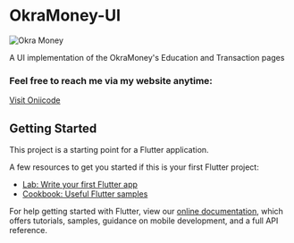 # OkraMoney-UI

![Okra Money](https://oniicode.netlify.app/images/works/okra.jpg)

A UI implementation of the OkraMoney's Education and Transaction pages

### Feel free to reach me via my website anytime:
[Visit Oniicode](https://oniicode.netlify.app/)

## Getting Started

This project is a starting point for a Flutter application.

A few resources to get you started if this is your first Flutter project:

- [Lab: Write your first Flutter app](https://flutter.dev/docs/get-started/codelab)
- [Cookbook: Useful Flutter samples](https://flutter.dev/docs/cookbook)

For help getting started with Flutter, view our
[online documentation](https://flutter.dev/docs), which offers tutorials,
samples, guidance on mobile development, and a full API reference.
